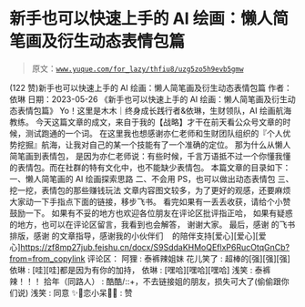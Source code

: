 # 新手也可以快速上手的 AI 绘画：懒人简笔画及衍生动态表情包篇

> 原文：[`www.yuque.com/for_lazy/thfiu8/uzg5zo5h9evb5gmw`](https://www.yuque.com/for_lazy/thfiu8/uzg5zo5h9evb5gmw)

<ne-h2 id="596e1f69" data-lake-id="596e1f69"><ne-heading-ext><ne-heading-anchor></ne-heading-anchor><ne-heading-fold></ne-heading-fold></ne-heading-ext><ne-heading-content><ne-text id="uc444e662">(122 赞)新手也可以快速上手的 AI 绘画：懒人简笔画及衍生动态表情包篇</ne-text></ne-heading-content></ne-h2> <ne-p id="u80e8980b" data-lake-id="u80e8980b"><ne-text id="uee89f2b1">作者： 依琳</ne-text></ne-p> <ne-p id="u756ebfe5" data-lake-id="u756ebfe5"><ne-text id="ua6bec78c">日期：2023-05-26</ne-text></ne-p> <ne-p id="u9e12b8c8" data-lake-id="u9e12b8c8"><ne-text id="ufa7084c1">《新手也可以快速上手的 AI 绘画：懒人简笔画及衍生动态表情包篇》</ne-text></ne-p> <ne-p id="ubd28d0df" data-lake-id="ubd28d0df"><ne-text id="u20b14c71">Yo！这里是木木｜终身成长践行者&依琳，生财领队，AI 绘画航海教练。</ne-text></ne-p> <ne-p id="uec722eac" data-lake-id="uec722eac"><ne-text id="uf92275f1">今天这篇文章的成文，来自于我的【战略】才干在前天看公众号文章的时候，测试跑通的一个词。</ne-text></ne-p> <ne-p id="uf7d21f08" data-lake-id="uf7d21f08"><ne-text id="uf066d31c">在这里我也想感谢亦仁老师和生财团队组织的『个人优势挖掘』航海，让我对自己的某一个技能有了一个准确的定位。</ne-text></ne-p> <ne-p id="uf0fbd17c" data-lake-id="uf0fbd17c"><ne-text id="u098cfcfe">那为什么从懒人简笔画到表情包， 是因为亦仁老师说：有些时候，千言万语抵不过一个你懂我懂的表情包。而在社群的特有文化中，也不能缺少表情包。</ne-text></ne-p> <ne-p id="u68a39b5d" data-lake-id="u68a39b5d"><ne-text id="uc94790e8">本篇文章的目录如下：</ne-text> <ne-text id="u83cc0d79">一、懒人简笔画的 AI 绘画探索思路</ne-text> <ne-text id="u0ff76a17">二、不会用 PS，也可以做出动态表情包</ne-text> <ne-text id="u05db03a5">三、挖一挖，表情包的那些赚钱玩法</ne-text></ne-p> <ne-p id="u3cbf3582" data-lake-id="u3cbf3582"><ne-text id="ub564c438">文章内容图文较多，为了更好的观感，还要麻烦大家动一下手指点下面的链接，移步飞书。</ne-text></ne-p> <ne-p id="uc70b9a77" data-lake-id="uc70b9a77"><ne-text id="ud8f8f3c1">看完如果有一丢丢收获，请给个小赞鼓励一下。</ne-text> <ne-text id="uc8127ceb">如果有不妥的地方也欢迎各位朋友在评论区批评指正哈，</ne-text> <ne-text id="uadc6c5ab">如果有疑惑的地方，也可以在评论区留言，我看到也会解答，</ne-text> <ne-text id="u8cc1bd06">谢谢大家。</ne-text></ne-p> <ne-p id="udf16e864" data-lake-id="udf16e864"><ne-text id="uccfa8a0a">最后，感谢 的飞书排版，感谢 的文章指导，感谢我的小伙伴们    的陪伴支持[爱心][爱心][爱心]</ne-text>[<ne-text id="u6a3967fe">https://zf8mp27jub.feishu.cn/docx/S9SddaKHMoQEflxP6RucOtqGnCb?from=from_copylink</ne-text>](https://zf8mp27jub.feishu.cn/docx/S9SddaKHMoQEflxP6RucOtqGnCb?from=from_copylink)</ne-p> <ne-hole id="u9551b819" data-lake-id="u9551b819"><ne-card data-card-name="hr" data-card-type="block" id="ukEnw" data-event-boundary="card"><ne-p id="u56bf50d4" data-lake-id="u56bf50d4"><ne-text id="u33002c1d">评论区：</ne-text></ne-p> <ne-p id="u3faabfe0" data-lake-id="u3faabfe0"><ne-text id="uaff7c559">阿狸 : 泰裤辣姐妹</ne-text> <ne-text id="u13e455ef">花儿笑了 : 超棒的[强][强][强]</ne-text> <ne-text id="uee45d38d">依琳 : [哇][哇]都是因为有你的加持，</ne-text> <ne-text id="u6d2c322e">依琳 : [嘿哈][嘿哈][嘿哈]</ne-text> <ne-text id="u23a376f7">浅笑 : 泰裤辣！！！</ne-text> <ne-text id="ue24b3fa5">拾年（同路人） : 酷酷/::+，不去链接姐的朋友，损失可大了(偷偷跟你们说)</ne-text> <ne-text id="u6248253d">浅笑 : 同意</ne-text> <ne-text id="u4bb1668e">✨🍒恋小呆🍒✨ : 赞</ne-text></ne-p></ne-card></ne-hole>